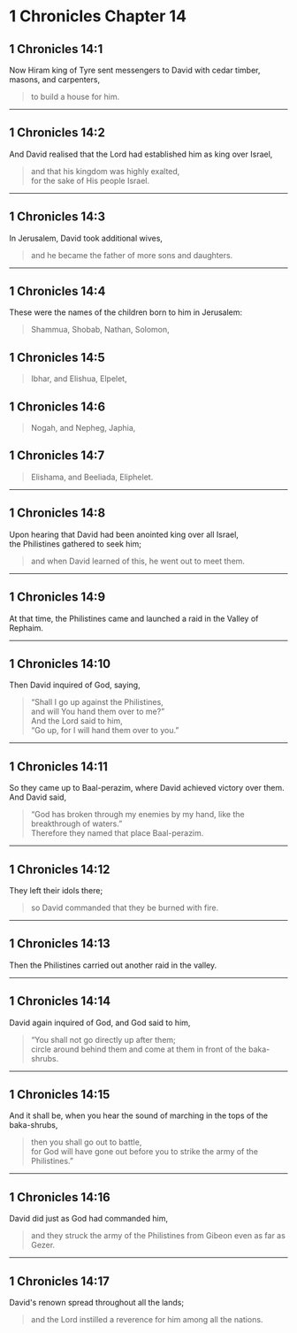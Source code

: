 # 1 Chronicles Chapter 14

## 1 Chronicles 14:1

Now Hiram king of Tyre sent messengers to David with cedar timber,  
masons, and carpenters,

> to build a house for him.

---

## 1 Chronicles 14:2

And David realised that the Lord had established him as king over Israel,

> and that his kingdom was highly exalted,  
> for the sake of His people Israel.

---

## 1 Chronicles 14:3

In Jerusalem, David took additional wives,

> and he became the father of more sons and daughters.

---

## 1 Chronicles 14:4

These were the names of the children born to him in Jerusalem:

> Shammua, Shobab, Nathan, Solomon,

## 1 Chronicles 14:5

> Ibhar, and Elishua, Elpelet,

## 1 Chronicles 14:6

> Nogah, and Nepheg, Japhia,

## 1 Chronicles 14:7

> Elishama, and Beeliada, Eliphelet.

---

## 1 Chronicles 14:8

Upon hearing that David had been anointed king over all Israel,  
the Philistines gathered to seek him;

> and when David learned of this, he went out to meet them.

---

## 1 Chronicles 14:9

At that time, the Philistines came and launched a raid in the Valley of Rephaim.

---

## 1 Chronicles 14:10

Then David inquired of God, saying,

> “Shall I go up against the Philistines,  
> and will You hand them over to me?”  
> And the Lord said to him,  
> “Go up, for I will hand them over to you.”

---

## 1 Chronicles 14:11

So they came up to Baal-perazim, where David achieved victory over them.  
And David said,

> “God has broken through my enemies by my hand, like the breakthrough of waters.”  
> Therefore they named that place Baal-perazim.

---

## 1 Chronicles 14:12

They left their idols there;

> so David commanded that they be burned with fire.

---

## 1 Chronicles 14:13

Then the Philistines carried out another raid in the valley.

---

## 1 Chronicles 14:14

David again inquired of God, and God said to him,

> “You shall not go directly up after them;  
> circle around behind them and come at them in front of the baka-shrubs.

---

## 1 Chronicles 14:15

And it shall be, when you hear the sound of marching in the tops of the baka-shrubs,

> then you shall go out to battle,  
> for God will have gone out before you to strike the army of the Philistines.”

---

## 1 Chronicles 14:16

David did just as God had commanded him,

> and they struck the army of the Philistines from Gibeon even as far as Gezer.

---

## 1 Chronicles 14:17

David's renown spread throughout all the lands;

> and the Lord instilled a reverence for him among all the nations.

